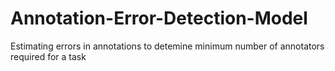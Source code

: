 # Annotation-Error-Detection-Model
Estimating errors in annotations to detemine minimum number of annotators required for a task
